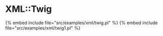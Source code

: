 # XML::Twig


{% embed include file="src/examples/xml/twig.pl" %}
{% embed include file="src/examples/xml/twig1.pl" %}


